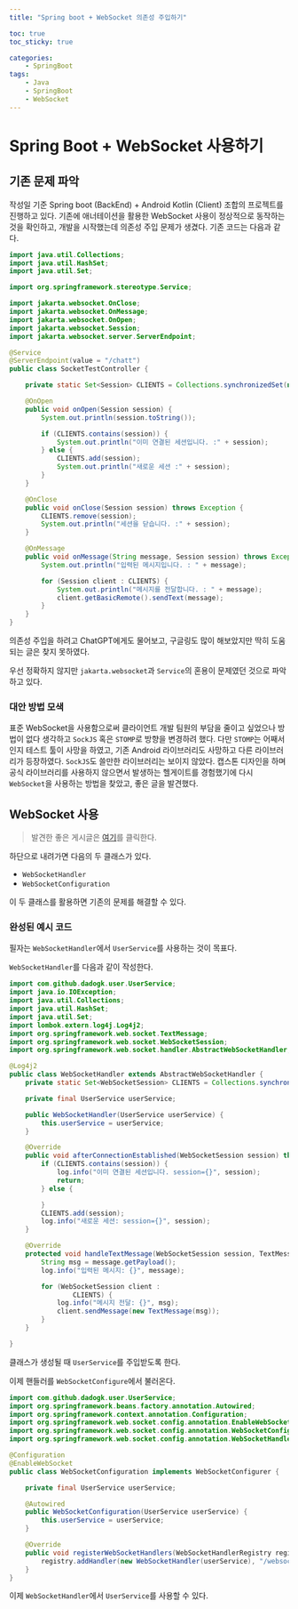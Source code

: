 ```yaml
---
title: "Spring boot + WebSocket 의존성 주입하기"

toc: true
toc_sticky: true

categories:
    - SpringBoot
tags:
    - Java
    - SpringBoot
    - WebSocket
---
```


# Spring Boot + WebSocket 사용하기
## 기존 문제 파악

작성일 기준 Spring boot (BackEnd) + Android Kotlin (Client) 조합의 프로젝트를 진행하고 있다. 기존에 애너테이션을 활용한 WebSocket 사용이 정상적으로 동작하는 것을 확인하고, 개발을 시작했는데 의존성 주입 문제가 생겼다. 기존 코드는 다음과 같다.

```java
import java.util.Collections;
import java.util.HashSet;
import java.util.Set;

import org.springframework.stereotype.Service;

import jakarta.websocket.OnClose;
import jakarta.websocket.OnMessage;
import jakarta.websocket.OnOpen;
import jakarta.websocket.Session;
import jakarta.websocket.server.ServerEndpoint;

@Service
@ServerEndpoint(value = "/chatt")
public class SocketTestController {

    private static Set<Session> CLIENTS = Collections.synchronizedSet(new HashSet<>());

    @OnOpen
    public void onOpen(Session session) {
        System.out.println(session.toString());

        if (CLIENTS.contains(session)) {
            System.out.println("이미 연결된 세션입니다. :" + session);
        } else {
            CLIENTS.add(session);
            System.out.println("새로운 세션 :" + session);
        }
    }

    @OnClose
    public void onClose(Session session) throws Exception {
        CLIENTS.remove(session);
        System.out.println("세션을 닫습니다. :" + session);
    }

    @OnMessage
    public void onMessage(String message, Session session) throws Exception {
        System.out.println("입력된 메시지입니다. : " + message);

        for (Session client : CLIENTS) {
            System.out.println("메시지를 전달합니다. : " + message);
            client.getBasicRemote().sendText(message);
        }
    }
}
```

의존성 주입을 하려고 ChatGPT에게도 물어보고, 구글링도 많이 해보았지만 딱히 도움 되는 글은 찾지 못하였다.

우선 정확하지 않지만 `jakarta.websocket`과 `Service`의 혼용이 문제였던 것으로 파악하고 있다.

### 대안 방법 모색
표준 WebSocket을 사용함으로써 클라이언트 개발 팀원의 부담을 줄이고 싶었으나 방법이 없다 생각하고 `SockJS` 혹은 `STOMP`로 방향을 변경하려 했다. 다만 `STOMP`는 어째서인지 테스트 툴이 사망을 하였고, 기존 Android 라이브러리도 사망하고 다른 라이브러리가 등장하였다. `SockJS`도 쓸만한 라이브러리는 보이지 않았다. 캡스톤 디자인을 하며 공식 라이브러리를 사용하지 않으면서 발생하는 헬게이트를 경험했기에 다시 `WebSocket`을 사용하는 방법을 찾았고, 좋은 글을 발견했다.

## WebSocket 사용
> 발견한 좋은 게시글은 [여기](https://www.pubnub.com/blog/java-websocket-programming-with-android-and-spring-boot/)를 클릭한다.

하단으로 내려가면 다음의 두 클래스가 있다.
- `WebSocketHandler`
- `WebSocketConfiguration`

이 두 클래스를 활용하면 기존의 문제를 해결할 수 있다.

### 완성된 예시 코드
필자는 `WebSocketHandler`에서 `UserService`를 사용하는 것이 목표다.

`WebSocketHandler`를 다음과 같이 작성한다.
```java
import com.github.dadogk.user.UserService;
import java.io.IOException;
import java.util.Collections;
import java.util.HashSet;
import java.util.Set;
import lombok.extern.log4j.Log4j2;
import org.springframework.web.socket.TextMessage;
import org.springframework.web.socket.WebSocketSession;
import org.springframework.web.socket.handler.AbstractWebSocketHandler;

@Log4j2
public class WebSocketHandler extends AbstractWebSocketHandler {
    private static Set<WebSocketSession> CLIENTS = Collections.synchronizedSet(new HashSet<>());

    private final UserService userService;

    public WebSocketHandler(UserService userService) {
        this.userService = userService;
    }

    @Override
    public void afterConnectionEstablished(WebSocketSession session) throws Exception {
        if (CLIENTS.contains(session)) {
            log.info("이미 연결된 세션입니다. session={}", session);
            return;
        } else {

        }
        CLIENTS.add(session);
        log.info("새로운 세션: session={}", session);
    }

    @Override
    protected void handleTextMessage(WebSocketSession session, TextMessage message) throws IOException {
        String msg = message.getPayload();
        log.info("입력된 메시지: {}", message);

        for (WebSocketSession client :
                CLIENTS) {
            log.info("메시지 전달: {}", msg);
            client.sendMessage(new TextMessage(msg));
        }
    }

}
```
클래스가 생성될 때 `UserService`를 주입받도록 한다.

이제 핸들러를 `WebSocketConfigure`에서 불러온다.
```java
import com.github.dadogk.user.UserService;
import org.springframework.beans.factory.annotation.Autowired;
import org.springframework.context.annotation.Configuration;
import org.springframework.web.socket.config.annotation.EnableWebSocket;
import org.springframework.web.socket.config.annotation.WebSocketConfigurer;
import org.springframework.web.socket.config.annotation.WebSocketHandlerRegistry;

@Configuration
@EnableWebSocket
public class WebSocketConfiguration implements WebSocketConfigurer {

    private final UserService userService;

    @Autowired
    public WebSocketConfiguration(UserService userService) {
        this.userService = userService;
    }

    @Override
    public void registerWebSocketHandlers(WebSocketHandlerRegistry registry) {
        registry.addHandler(new WebSocketHandler(userService), "/websocket");
    }
}
```

이제 `WebSocketHandler`에서 `UserService`를 사용할 수 있다.